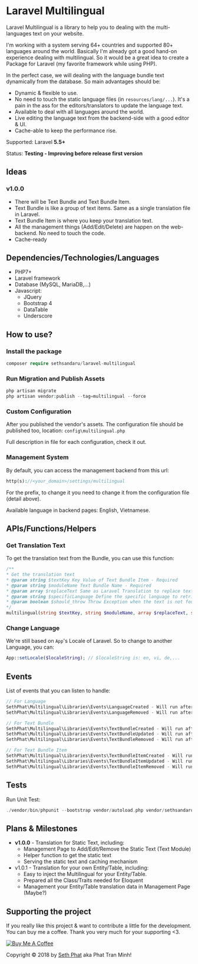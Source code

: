 # Laravel Multilingual
Laravel Multilingual is a library to help you to dealing with the multi-languages text on your website.

I'm working with a system serving 64+ countries and supported 80+ languages around the world. Basically I'm already got a good hand-on experience
dealing with multilingual. So it would be a great idea to create a Package for Laravel (my favorite framework while using PHP).

In the perfect case, we will dealing with the language bundle text dynamically from the database. So main advantages should be:   
- Dynamic & flexible to use.
- No need to touch the static language files (in `resources/lang/...`). It's a pain in the ass for the editors/translators to update the language text.
- Available to deal with all languages around the world.
- Live editing the language text from the backend-side with a good editor & UI.
- Cache-able to keep the performance rise.

Supported: Laravel **5.5+**

Status: **Testing - Improving before release first version**

## Ideas

### v1.0.0
- There will be Text Bundle and Text Bundle Item.
- Text Bundle is like a group of text items. Same as a single translation file in Laravel.
- Text Bundle Item is where you keep your translation text.
- All the management things (Add/Edit/Delete) are happen on the web-backend. No need to touch the code.
- Cache-ready

## Dependencies/Technologies/Languages
- PHP7+
- Laravel framework
- Database (MySQL, MariaDB,...)
- Javascript:
    - JQuery
    - Bootstrap 4
    - DataTable
    - Underscore

## How to use?
### Install the package
```php
composer require sethsandaru/laravel-multilingual
```
### Run Migration and Publish Assets
```php
php artisan migrate
php artisan vendor:publish --tag=multilingual --force
```

### Custom Configuration
After you published the vendor's assets. The configuration file should be published too, location: `config\multilingual.php`

Full description in file for each configuration, check it out.

### Management System
By default, you can access the management backend from this url:  
```php
http(s)://<your_domain>/settings/multilingual
```

For the prefix, to change it you need to change it from the configuration file (detail above).

Available language in backend pages: English, Vietnamese.

## APIs/Functions/Helpers

### Get Translation Text
To get the translation text from the Bundle, you can use this function:   
```php
/**
* Get the translation text
* @param string $textKey Key Value of Text Bundle Item - Required
* @param string $moduleName Text Bundle Name - Required
* @param array $replaceText Same as Laravel Translation to replace text (My name is :name => ['name' => 'Seth Phat']) - Default: []
* @param string $specificLanguage Define the specific language to retrieve - Default: App::getLocale() - Current language
* @param boolean $should_throw Throw Exception when the text is not found or not. Default: false
*/
multilingual(string $textKey, string $moduleName, array $replaceText, string $specificLanguage, boolean $shouldThrow)
```

### Change Language
We're still based on `App`'s Locale of Laravel. So to change to another Language, you can:   
```php
App::setLocale($localeString); // $localeString is: en, vi, de,...
```

## Events
List of events that you can listen to handle:   
```php
// For Language
SethPhat\Multilingual\Libraries\Events\LanguageCreated - Will run after inserted a new language into database
SethPhat\Multilingual\Libraries\Events\LanguageRemoved - Will run after a language has been deleted

// For Text Bundle
SethPhat\Multilingual\Libraries\Events\TextBundleCreated - Will run after a text bundle has been created
SethPhat\Multilingual\Libraries\Events\TextBundleUpdated - Will run after a text bundle has been updated
SethPhat\Multilingual\Libraries\Events\TextBundleRemoved - Will run after a text bundle has been deleted

// For Text Bundle Item
SethPhat\Multilingual\Libraries\Events\TextBundleItemCreated - Will run after a text bundle item has been created
SethPhat\Multilingual\Libraries\Events\TextBundleItemUpdated - Will run after a text bundle item has been updated
SethPhat\Multilingual\Libraries\Events\TextBundleItemRemoved - Will run after a text bundle item has been deleted
```
## Tests
Run Unit Test:
```php
./vendor/bin/phpunit --bootstrap vendor/autoload.php vendor/sethsandaru/laravel-multilingual/
```

## Plans & Milestones
- **v1.0.0** - Translation for Static Text, including:
    - Management Page to Add/Edit/Remove the Static Text (Text Module)
    - Helper function to get the static text 
    - Serving the static text and caching mechanism
- v1.0.1 - Translation for your own Entity/Table, including:
    - Easy to inject the Multilingual for your Entity/Table.
    - Prepared all the Class/Traits needed for Eloquent
    - Management your Entity/Table translation data in Management Page (Maybe?)

## Supporting the project
If you really like this project & want to contribute a little for the development. You can buy me a coffee. Thank you very much for your supporting <3.

<a href="https://www.buymeacoffee.com/xKOM9NB8p" target="_blank"><img src="https://www.buymeacoffee.com/assets/img/custom_images/orange_img.png" alt="Buy Me A Coffee" style="height: auto !important;width: auto !important;" ></a>

Copyright &copy; 2018 by [Seth Phat](https://sethphat.com) aka Phat Tran Minh!